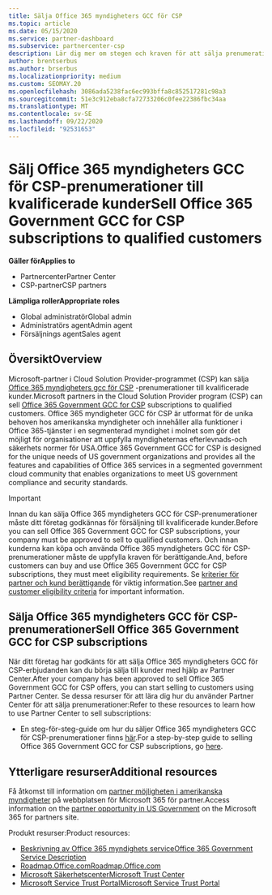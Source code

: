 ```yaml
---
title: Sälja Office 365 myndigheters GCC för CSP
ms.topic: article
ms.date: 05/15/2020
ms.service: partner-dashboard
ms.subservice: partnercenter-csp
description: Lär dig mer om stegen och kraven för att sälja prenumerationer på Office 365 myndigheters GCC för CSP till kvalificerade USA myndighets kunder eller leverantörer.
author: brentserbus
ms.author: brserbus
ms.localizationpriority: medium
ms.custom: SEOMAY.20
ms.openlocfilehash: 3086ada5238fac6ec993bffa8c852517281c98a3
ms.sourcegitcommit: 51e3c912eba8cfa72733206c0fee22386fbc34aa
ms.translationtype: MT
ms.contentlocale: sv-SE
ms.lasthandoff: 09/22/2020
ms.locfileid: "92531653"
---
```

# <a name="sell-office-365-government-gcc-for-csp-subscriptions-to-qualified-customers"></a><span data-ttu-id="bb1c2-103">Sälj Office 365 myndigheters GCC för CSP-prenumerationer till kvalificerade kunder</span><span class="sxs-lookup"><span data-stu-id="bb1c2-103">Sell Office 365 Government GCC for CSP subscriptions to qualified customers</span></span>

<span data-ttu-id="bb1c2-104">**Gäller för**</span><span class="sxs-lookup"><span data-stu-id="bb1c2-104">**Applies to**</span></span>

- <span data-ttu-id="bb1c2-105">Partnercenter</span><span class="sxs-lookup"><span data-stu-id="bb1c2-105">Partner Center</span></span>
- <span data-ttu-id="bb1c2-106">CSP-partner</span><span class="sxs-lookup"><span data-stu-id="bb1c2-106">CSP partners</span></span>

<span data-ttu-id="bb1c2-107">**Lämpliga roller**</span><span class="sxs-lookup"><span data-stu-id="bb1c2-107">**Appropriate roles**</span></span>

- <span data-ttu-id="bb1c2-108">Global administratör</span><span class="sxs-lookup"><span data-stu-id="bb1c2-108">Global admin</span></span>
- <span data-ttu-id="bb1c2-109">Administratörs agent</span><span class="sxs-lookup"><span data-stu-id="bb1c2-109">Admin agent</span></span>
- <span data-ttu-id="bb1c2-110">Försäljnings agent</span><span class="sxs-lookup"><span data-stu-id="bb1c2-110">Sales agent</span></span>

## <a name="overview"></a><span data-ttu-id="bb1c2-111">Översikt</span><span class="sxs-lookup"><span data-stu-id="bb1c2-111">Overview</span></span>

<span data-ttu-id="bb1c2-112">Microsoft-partner i Cloud Solution Provider-programmet (CSP) kan sälja [Office 365 myndigheters gcc för CSP](https://www.microsoft.com/microsoft-365/partners/governmentforCSP) -prenumerationer till kvalificerade kunder.</span><span class="sxs-lookup"><span data-stu-id="bb1c2-112">Microsoft partners in the Cloud Solution Provider program (CSP) can sell [Office 365 Government GCC for CSP](https://www.microsoft.com/microsoft-365/partners/governmentforCSP) subscriptions to qualified customers.</span></span> <span data-ttu-id="bb1c2-113">Office 365 myndigheter GCC för CSP är utformat för de unika behoven hos amerikanska myndigheter och innehåller alla funktioner i Office 365-tjänster i en segmenterad myndighet i molnet som gör det möjligt för organisationer att uppfylla myndigheternas efterlevnads-och säkerhets normer för USA.</span><span class="sxs-lookup"><span data-stu-id="bb1c2-113">Office 365 Government GCC for CSP is designed for the unique needs of US government organizations and provides all the features and capabilities of Office 365 services in a segmented government cloud community that enables organizations to meet US government compliance and security standards.</span></span> 

>[!IMPORTANT] 
><span data-ttu-id="bb1c2-114">Innan du kan sälja Office 365 myndigheters GCC för CSP-prenumerationer måste ditt företag godkännas för försäljning till kvalificerade kunder.</span><span class="sxs-lookup"><span data-stu-id="bb1c2-114">Before you can sell Office 365 Government GCC for CSP subscriptions, your company must be approved to sell to qualified customers.</span></span> <span data-ttu-id="bb1c2-115">Och innan kunderna kan köpa och använda Office 365 myndigheters GCC för CSP-prenumerationer måste de uppfylla kraven för berättigande.</span><span class="sxs-lookup"><span data-stu-id="bb1c2-115">And, before customers can buy and use Office 365 Government GCC for CSP subscriptions, they must meet eligibility requirements.</span></span> <span data-ttu-id="bb1c2-116">Se [kriterier för partner och kund berättigande](csp-gcc-validate.md) för viktig information.</span><span class="sxs-lookup"><span data-stu-id="bb1c2-116">See [partner and customer eligibility criteria](csp-gcc-validate.md) for important information.</span></span>


## <a name="sell-office-365-government-gcc-for-csp-subscriptions"></a><span data-ttu-id="bb1c2-117">Sälja Office 365 myndigheters GCC för CSP-prenumerationer</span><span class="sxs-lookup"><span data-stu-id="bb1c2-117">Sell Office 365 Government GCC for CSP subscriptions</span></span>

<span data-ttu-id="bb1c2-118">När ditt företag har godkänts för att sälja Office 365 myndigheters GCC för CSP-erbjudanden kan du börja sälja till kunder med hjälp av Partner Center.</span><span class="sxs-lookup"><span data-stu-id="bb1c2-118">After your company has been approved to sell Office 365 Government GCC for CSP offers, you can start selling to customers using Partner Center.</span></span> <span data-ttu-id="bb1c2-119">Se dessa resurser för att lära dig hur du använder Partner Center för att sälja prenumerationer:</span><span class="sxs-lookup"><span data-stu-id="bb1c2-119">Refer to these resources to learn how to use Partner Center to sell subscriptions:</span></span> 

-   <span data-ttu-id="bb1c2-120">En steg-för-steg-guide om hur du säljer Office 365 myndigheters GCC för CSP-prenumerationer finns [här](https://go.microsoft.com/fwlink/?linkid=2007323).</span><span class="sxs-lookup"><span data-stu-id="bb1c2-120">For a step-by-step guide to selling Office 365 Government GCC for CSP subscriptions, go [here](https://go.microsoft.com/fwlink/?linkid=2007323).</span></span>  


## <a name="additional-resources"></a><span data-ttu-id="bb1c2-121">Ytterligare resurser</span><span class="sxs-lookup"><span data-stu-id="bb1c2-121">Additional resources</span></span>

<span data-ttu-id="bb1c2-122">Få åtkomst till information om [partner möjligheten i amerikanska myndigheter](https://www.microsoft.com/microsoft-365/partners/governmentforCSP) på webbplatsen för Microsoft 365 för partner.</span><span class="sxs-lookup"><span data-stu-id="bb1c2-122">Access information on the [partner opportunity in US Government](https://www.microsoft.com/microsoft-365/partners/governmentforCSP) on the Microsoft 365 for partners site.</span></span>

<span data-ttu-id="bb1c2-123">Produkt resurser:</span><span class="sxs-lookup"><span data-stu-id="bb1c2-123">Product resources:</span></span>

- [<span data-ttu-id="bb1c2-124">Beskrivning av Office 365 myndighets service</span><span class="sxs-lookup"><span data-stu-id="bb1c2-124">Office 365 Government Service Description</span></span>](/office365/servicedescriptions/office-365-platform-service-description/office-365-us-government/office-365-us-government)
- [<span data-ttu-id="bb1c2-125">Roadmap.Office.com</span><span class="sxs-lookup"><span data-stu-id="bb1c2-125">Roadmap.Office.com</span></span>](https://products.office.com/business/office-365-roadmap)
- [<span data-ttu-id="bb1c2-126">Microsoft Säkerhetscenter</span><span class="sxs-lookup"><span data-stu-id="bb1c2-126">Microsoft Trust Center</span></span>](https://www.microsoft.com/TrustCenter/)
- [<span data-ttu-id="bb1c2-127">Microsoft Service Trust Portal</span><span class="sxs-lookup"><span data-stu-id="bb1c2-127">Microsoft Service Trust Portal</span></span>](https://aka.ms/STP)